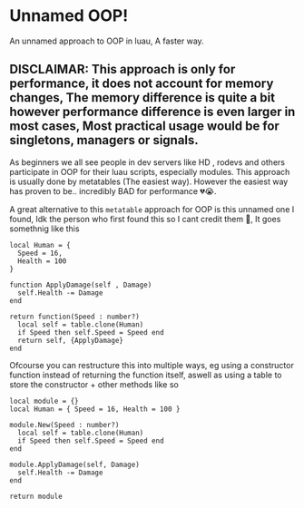 # Unnamed OOP!
An unnamed approach to OOP in luau, A faster way.

## DISCLAIMAR: This approach is only for performance, it does not account for memory changes, The memory difference is quite a bit however performance difference is even larger in most cases, Most practical usage would be for singletons, managers or signals.

As beginners we all see people in dev servers like HD , rodevs and others participate in OOP for their luau scripts, especially modules. This approach is usually done by metatables (The easiest way). However the easiest way has proven to be.. incredibly BAD for performance 💔😭.

A great alternative to this `metatable` approach for OOP is this unnamed one I found, Idk the person who first found this so I cant credit them 🤷, It goes somethnig like this

```LUAU
local Human = {
  Speed = 16,
  Health = 100
}

function ApplyDamage(self , Damage)
  self.Health -= Damage
end

return function(Speed : number?)
  local self = table.clone(Human)
  if Speed then self.Speed = Speed end
  return self, {ApplyDamage}
end
```

Ofcourse  you can restructure this into multiple ways, eg using a constructor function instead of returning the function itself, aswell as using a table to store the constructor + other methods like so
```LUAU
local module = {}
local Human = { Speed = 16, Health = 100 }

module.New(Speed : number?)
  local self = table.clone(Human)
  if Speed then self.Speed = Speed end
end

module.ApplyDamage(self, Damage)
  self.Health -= Damage
end

return module
```
